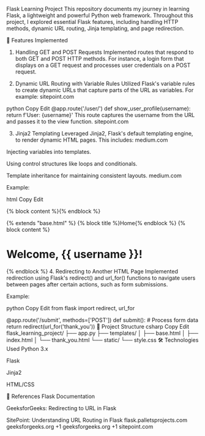 Flask Learning Project
This repository documents my journey in learning Flask, a lightweight and powerful Python web framework. Throughout this project, I explored essential Flask features, including handling HTTP methods, dynamic URL routing, Jinja templating, and page redirection.

🚀 Features Implemented
1. Handling GET and POST Requests
Implemented routes that respond to both GET and POST HTTP methods. For instance, a login form that displays on a GET request and processes user credentials on a POST request.

2. Dynamic URL Routing with Variable Rules
Utilized Flask's variable rules to create dynamic URLs that capture parts of the URL as variables. For example:
sitepoint.com

python
Copy
Edit
@app.route('/user/<username>')
def show_user_profile(username):
    return f'User: {username}'
This route captures the username from the URL and passes it to the view function. 
sitepoint.com

3. Jinja2 Templating
Leveraged Jinja2, Flask's default templating engine, to render dynamic HTML pages. This includes:
medium.com

Injecting variables into templates.

Using control structures like loops and conditionals.

Template inheritance for maintaining consistent layouts.
medium.com

Example:

html
Copy
Edit
<!-- base.html -->
<!doctype html>
<html>
  <head><title>{% block title %}{% endblock %}</title></head>
  <body>
    {% block content %}{% endblock %}
  </body>
</html>

<!-- index.html -->
{% extends "base.html" %}
{% block title %}Home{% endblock %}
{% block content %}
  <h1>Welcome, {{ username }}!</h1>
{% endblock %}
4. Redirecting to Another HTML Page
Implemented redirection using Flask's redirect() and url_for() functions to navigate users between pages after certain actions, such as form submissions.

Example:

python
Copy
Edit
from flask import redirect, url_for

@app.route('/submit', methods=['POST'])
def submit():
    # Process form data
    return redirect(url_for('thank_you'))
📂 Project Structure
csharp
Copy
Edit
flask_learning_project/
├── app.py
├── templates/
│   ├── base.html
│   ├── index.html
│   └── thank_you.html
└── static/
    └── style.css
🛠️ Technologies Used
Python 3.x

Flask

Jinja2

HTML/CSS

📖 References
Flask Documentation

GeeksforGeeks: Redirecting to URL in Flask

SitePoint: Understanding URL Routing in Flask
flask.palletsprojects.com
geeksforgeeks.org
+1
geeksforgeeks.org
+1
sitepoint.com

